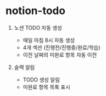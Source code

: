 # notion-todo

1. 노션 TODO 자동 생성

   - 매일 아침 8시 자동 생성
   - 4개 섹션 (진행전/진행중/완료/학습)
   - 이전 날짜의 미완료 항목 자동 이전

2. 슬랙 알림
   - TODO 생성 알림
   - 미완료 항목 목록 표시

